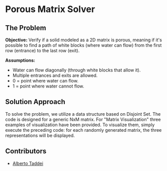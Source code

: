 # Porous Matrix Solver

## The Problem

**Objective:** Verify if a solid modeled as a 2D matrix is porous, meaning if it's possible to find a path of white blocks (where water can flow) from the first row (entrance) to the last row (exit).

**Assumptions:**
- Water can flow diagonally (through white blocks that allow it).
- Multiple entrances and exits are allowed.
- 0 = point where water can flow.
- 1 = point where water cannot flow.

## Solution Approach

To solve the problem, we utilize a data structure based on Disjoint Set. The code is designed for a generic NxM matrix. For "Matrix Visualization" three examples of visualization have been provided. To visualize them, simply execute the preceding code: for each randomly generated matrix, the three representations will be displayed.

## Contributors

- [Alberto Taddei](https://github.com/albtad01)

